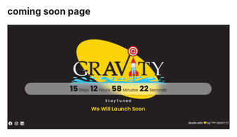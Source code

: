 ## coming soon page ##
<img src="./Readme/Screenshot 2023-02-15 023916.png" alt="Alt text" title="Desktop View">